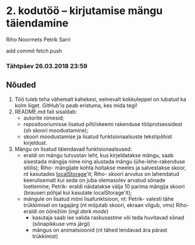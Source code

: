 # 2. kodutöö – kirjutamise mängu täiendamine

Riho Noormets
Petrik Sarri

add
commit
fetch
push

### Tähtpäev 26.03.2018 23:59

## Nõuded

1. Töö tuleb teha vähemalt kahekesi, eelnevalt kokkuleppel on lubatud ka kolm liiget. GitHub'is peab eristuma, kes mida tegi!
1. README.md fail sisaldab:
    * autorite nimesid; 
    * repositooriumisse lisatud pilti/skeemi rakenduse tööprotsessidest (sh skoori moodustamine); 
    * skoori moodustamise ja lisatud funktsionaalsuste tekstipõhist kirjeldust.
1. Mängu on lisatud täiendavad funktsionaalsused:  
    * eraldi on mängu tutvustav leht, kus kirjeldatakse mängu, saab sisestada mängija nime ning alustada mängu (ühe-lehe-rakenduse stiilis); 
    Riho- mängijate kohta hoitakse meeles ja salvestakse skoor, nt kasutades [localStorage](https://www.w3schools.com/html/html5_webstorage.asp)'it; 
    Riho- skoori arvutus on lahendatud keerulisemalt kui seda on juba olemasolev arvatud sõnade loetlemine; 
    Petrik- eraldi näidatakse välja 10 parima mängija skoori (brauseri põhjal kui kasutate localStorage'it); 
    * mängule on lisatud mõni lisafunktsioon, nt:
        Petrik- valesti tähe trükkimisel on tagajärg (nt mõjutab skoori, ekraan vilgub, vms)
        Riho- eraldi on öörežiim (ingl *dark mode*)
		* kasutaja saab ise valida raskusastme või teda huvitavad sõnad (sõnapikkuse vms järgi)
        * mängus on animatsioonid (nt tähed lendavad ära pärast trükkimist)